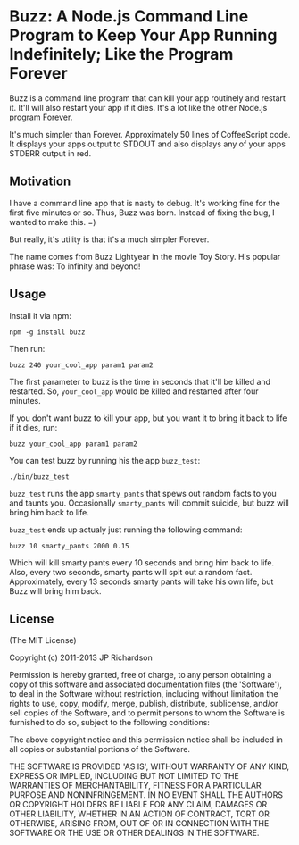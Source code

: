 Buzz: A Node.js Command Line Program to Keep Your App Running Indefinitely; Like the Program Forever
=====================

Buzz is a command line program that can kill your app routinely and restart it. 
It'll will also restart your app if it dies. It's a lot like the other Node.js
program [Forever](https://github.com/indexzero/forever).

It's much simpler than Forever. Approximately 50 lines of CoffeeScript code.
It displays your apps output to STDOUT and also displays any of your apps
STDERR output in red.



Motivation
----------

I have a command line app that is nasty to debug. It's working fine for the first 
five minutes or so. Thus, Buzz was born. Instead of fixing the bug, I wanted
to make this. =)

But really, it's utility is that it's a much simpler Forever.

The name comes from Buzz Lightyear in the movie Toy Story. His popular phrase was: To infinity and beyond!


Usage
-----

Install it via npm:

    npm -g install buzz


Then run:

    buzz 240 your_cool_app param1 param2


The first parameter to buzz is the time in seconds that it'll be killed and
restarted. So, `your_cool_app` would be killed and restarted after four minutes.

If you don't want buzz to kill your app, but you want it to bring it back to
life if it dies, run:

    buzz your_cool_app param1 param2


You can test buzz by running his the app `buzz_test`:

    ./bin/buzz_test


`buzz_test` runs the app `smarty_pants` that spews out random facts to you and
taunts you. Occasionally `smarty_pants` will commit suicide, but buzz will
bring him back to life.

`buzz_test` ends up actualy just running the following command:

    buzz 10 smarty_pants 2000 0.15


Which will kill smarty pants every 10 seconds and bring him back to life. Also,
every two seconds, smarty pants will spit out a random fact. Approximately, every
13 seconds smarty pants will take his own life, but Buzz will bring him back.



License
-------

(The MIT License)

Copyright (c) 2011-2013 JP Richardson

Permission is hereby granted, free of charge, to any person obtaining a copy of this software and associated documentation files 
(the 'Software'), to deal in the Software without restriction, including without limitation the rights to use, copy, modify,
 merge, publish, distribute, sublicense, and/or sell copies of the Software, and to permit persons to whom the Software is
 furnished to do so, subject to the following conditions:

The above copyright notice and this permission notice shall be included in all copies or substantial portions of the Software.

THE SOFTWARE IS PROVIDED 'AS IS', WITHOUT WARRANTY OF ANY KIND, EXPRESS OR IMPLIED, INCLUDING BUT NOT LIMITED TO THE 
WARRANTIES OF MERCHANTABILITY, FITNESS FOR A PARTICULAR PURPOSE AND NONINFRINGEMENT. IN NO EVENT SHALL THE AUTHORS 
OR COPYRIGHT HOLDERS BE LIABLE FOR ANY CLAIM, DAMAGES OR OTHER LIABILITY, WHETHER IN AN ACTION OF CONTRACT, TORT OR OTHERWISE,
 ARISING FROM, OUT OF OR IN CONNECTION WITH THE SOFTWARE OR THE USE OR OTHER DEALINGS IN THE SOFTWARE.



